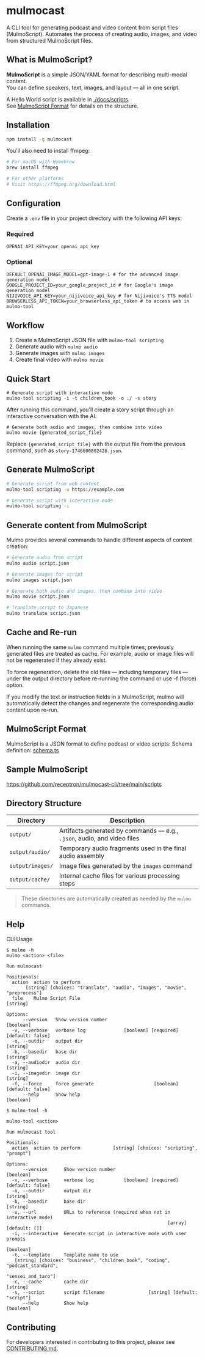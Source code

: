# mulmocast

A CLI tool for generating podcast and video content from script files (MulmoScript). Automates the process of creating audio, images, and video from structured MulmoScript files.

## What is MulmoScript?

**MulmoScript** is a simple JSON/YAML format for describing multi-modal content.  
You can define speakers, text, images, and layout — all in one script.

A Hello World script is available in [./docs/scripts](./docs/scripts).   
See [MulmoScript Format](#mulmoscript-format) for details on the structure.

## Installation

```bash
npm install -g mulmocast
```

You'll also need to install ffmpeg:
```bash
# For macOS with Homebrew
brew install ffmpeg

# For other platforms
# Visit https://ffmpeg.org/download.html
```

## Configuration

Create a `.env` file in your project directory with the following API keys:

### Required
```
OPENAI_API_KEY=your_openai_api_key
```
### Optional
```
DEFAULT_OPENAI_IMAGE_MODEL=gpt-image-1 # for the advanced image generation model
GOOGLE_PROJECT_ID=your_google_project_id # for Google's image generation model
NIJIVOICE_API_KEY=your_nijivoice_api_key # for Nijivoice's TTS model
BROWSERLESS_API_TOKEN=your_browserless_api_token # to access web in mulmo-tool
```

## Workflow

1. Create a MulmoScript JSON file with `mulmo-tool scripting`
2. Generate audio with `mulmo audio`
3. Generate images with `mulmo images` 
4. Create final video with `mulmo movie`

## Quick Start

```
# Generate script with interactive mode
mulmo-tool scripting -i -t children_book -o ./ -s story
```
After running this command, you'll create a story script through an interactive conversation with the AI.

```
# Generate both audio and images, then combine into video
mulmo movie {generated_script_file}
```
Replace `{generated_script_file}` with the output file from the previous command, such as `story-1746600802426.json`.

## Generate MulmoScript

```bash
# Generate script from web content
mulmo-tool scripting -u https://example.com

# Generate script with interactive mode
mulmo-tool scripting -i
```

## Generate content from MulmoScript

Mulmo provides several commands to handle different aspects of content creation:

```bash
# Generate audio from script
mulmo audio script.json

# Generate images for script
mulmo images script.json

# Generate both audio and images, then combine into video
mulmo movie script.json

# Translate script to Japanese
mulmo translate script.json
```

## Cache and Re-run
When running the same `mulmo` command multiple times, previously generated files are treated as cache. For example, audio or image files will not be regenerated if they already exist.

To force regeneration, delete the old files — including temporary files — under the output directory before re-running the command or use -f (force) option.

If you modify the text or instruction fields in a MulmoScript, mulmo will automatically detect the changes and regenerate the corresponding audio content upon re-run.

## MulmoScript Format

MulmoScript is a JSON format to define podcast or video scripts:
Schema definition: [schema.ts](./src/types/schema.ts)

## Sample MulmoScript

https://github.com/receptron/mulmocast-cli/tree/main/scripts

## Directory Structure

| Directory         | Description                                                                 |
|-------------------|-----------------------------------------------------------------------------|
| `output/`         | Artifacts generated by commands — e.g., `.json`, audio, and video files    |
| `output/audio/`   | Temporary audio fragments used in the final audio assembly                  |
| `output/images/`  | Image files generated by the `images` command                               |
| `output/cache/`   | Internal cache files for various processing steps                           |

> These directories are automatically created as needed by the `mulmo` commands.

## Help

CLI Usage

```
$ mulmo -h
mulmo <action> <file>

Run mulmocast

Positionals:
  action  action to perform
       [string] [choices: "translate", "audio", "images", "movie", "preprocess"]
  file    Mulmo Script File                                             [string]

Options:
      --version   Show version number                                  [boolean]
  -v, --verbose   verbose log              [boolean] [required] [default: false]
  -o, --outdir    output dir                                            [string]
  -b, --basedir   base dir                                              [string]
  -a, --audiodir  audio dir                                             [string]
  -i, --imagedir  image dir                                             [string]
  -f, --force     force generate                      [boolean] [default: false]
      --help      Show help                                            [boolean]

```

```
$ mulmo-tool -h

mulmo-tool <action>

Run mulmocast tool

Positionals:
  action  action to perform            [string] [choices: "scripting", "prompt"]

Options:
      --version      Show version number                               [boolean]
  -v, --verbose      verbose log           [boolean] [required] [default: false]
  -o, --outdir       output dir                                         [string]
  -b, --basedir      base dir                                           [string]
  -u, --url          URLs to reference (required when not in interactive mode)
                                                           [array] [default: []]
  -i, --interactive  Generate script in interactive mode with user prompts
                                                                       [boolean]
  -t, --template     Template name to use
   [string] [choices: "business", "children_book", "coding", "podcast_standard",
                                                              "sensei_and_taro"]
  -c, --cache        cache dir                                          [string]
  -s, --script       script filename                [string] [default: "script"]
      --help         Show help                                         [boolean]
```


## Contributing

For developers interested in contributing to this project, please see [CONTRIBUTING.md](./CONTRIBUTING.md).


